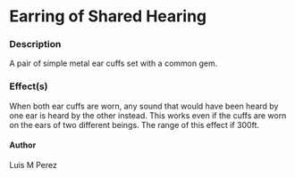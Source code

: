# Earring of Shared Hearing
### Description
A pair of simple metal ear cuffs set with a common gem.

### Effect(s)
When both ear cuffs are worn, any sound that would have been heard by one ear is heard by the other instead.
This works even if the cuffs are worn on the ears of two different beings.
The range of this effect if 300ft.

#### Author
Luis M Perez